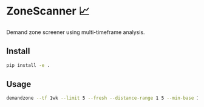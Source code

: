 # ZoneScanner 📈

Demand zone screener using multi-timeframe analysis.

## Install
```bash
pip install -e .
```

## Usage
```bash
demandzone --tf 1wk --limit 5 --fresh --distance-range 1 5 --min-base 1 --max-base 3
```